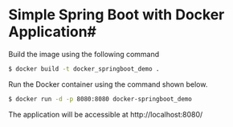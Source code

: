  
# Simple Spring Boot with Docker Application#

Build the image using the following command

```bash
$ docker build -t docker_springboot_demo .
```
Run the Docker container using the command shown below.

```bash
$ docker run -d -p 8080:8080 docker-springboot_demo
```

The application will be accessible at http://localhost:8080/

